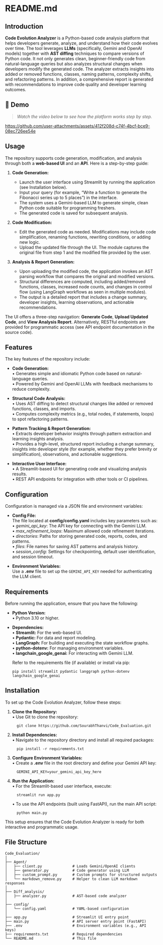 README.md
=========

Introduction
------------
**Code Evolution Analyzer** is a Python-based code analysis platform that helps developers generate, analyze, and understand how their code evolves over time. The tool leverages **LLMs** (specifically, Gemini and OpenAI models) together with **AST diffing** techniques to compare versions of Python code. It not only generates clean, beginner-friendly code from natural-language queries but also analyzes structural changes when developers modify the generated code. The analyzer extracts insights into added or removed functions, classes, naming patterns, complexity shifts, and refactoring patterns. In addition, a comprehensive report is generated with recommendations to improve code quality and developer learning outcomes.


🎥 Demo
-------
> _Watch the video below to see how the platform works step by step._

https://github.com/user-attachments/assets/412f208d-c74f-4bcf-bce9-08ec726ee54e


Usage
-----
The repository supports code generation, modification, and analysis through both a **web-based UI** and an **API**. Here is a step-by-step guide:

1. **Code Generation:**  
   - Launch the user interface using Streamlit by running the application (see Installation below).  
   - Input your query (for example, “Write a function to generate the Fibonacci series up to 5 places”) in the interface.  
   - The system uses a Gemini-based LLM to generate simple, clean Python code suitable for programming freshers.  
   - The generated code is saved for subsequent analysis.

2. **Code Modification:**  
   - Edit the generated code as needed. Modifications may include code simplification, renaming functions, rewriting conditions, or adding new logic.  
   - Upload the updated file through the UI. The module captures the original file from step 1 and the modified file provided by the user.

3. **Analysis & Report Generation:**  
   - Upon uploading the modified code, the application invokes an AST parsing workflow that compares the original and modified versions.  
   - Structural differences are computed, including added/removed functions, classes, increased node counts, and changes in control flow (using LangGraph workflows as seen in multiple modules).
   - The output is a detailed report that includes a change summary, developer insights, learning observations, and actionable recommendations.

The UI offers a three-step navigation: **Generate Code**, **Upload Updated Code**, and **View Analysis Report**. Alternatively, RESTful endpoints are provided for programmatic access (see API endpoint documentation in the source code).

Features
--------
The key features of the repository include:

- **Code Generation:**  
  • Generates simple and idiomatic Python code based on natural-language queries.  
  • Powered by Gemini and OpenAI LLMs with feedback mechanisms to reduce complexity.

- **Structural Code Analysis:**  
  • Uses AST diffing to detect structural changes like added or removed functions, classes, and imports.  
  • Computes complexity metrics (e.g., total nodes, if statements, loops) to spot refactoring patterns.

- **Pattern Tracking & Report Generation:**  
  • Extracts developer behavior insights through pattern extraction and learning insights analysis.  
  • Provides a high-level, structured report including a change summary, insights into developer style (for example, whether they prefer brevity or simplification), observations, and actionable suggestions.

- **Interactive User Interface:**  
  • A Streamlit-based UI for generating code and visualizing analysis results.  
  • REST API endpoints for integration with other tools or CI pipelines.

Configuration
-------------
Configuration is managed via a JSON file and environment variables:

- **Config File:**  
  The file located at **config/config.yaml** includes key parameters such as:  
  • *gemini_api_key*: The API key for connecting with the Gemini LLM.  
  • *max_refinement_loops*: Maximum allowed code refinement iterations.  
  • *directories*: Paths for storing generated code, reports, codes, and patterns.  
  • *files*: File names for saving AST patterns and analysis history.  
  • *session_config*: Settings for checkpointing, default user identification, and session timeout.

- **Environment Variables:**  
  Use a **.env** file to set up the `GEMINI_API_KEY` needed for authenticating the LLM client.

Requirements
------------
Before running the application, ensure that you have the following:

- **Python Version:**  
  • Python 3.10 or higher.

- **Dependencies:**  
  • **Streamlit:** For the web-based UI.  
  • **Pydantic:** For data and report modeling.  
  • **LangGraph:** For building and executing the state workflow graphs.  
  • **python-dotenv:** For managing environment variables.  
  • **langchain_google_genai:** For interacting with Gemini LLM.  

  Refer to the requirements file (if available) or install via pip:
  
      pip install streamlit pydantic langgraph python-dotenv langchain_google_genai

Installation
------------
To set up the Code Evolution Analyzer, follow these steps:

1. **Clone the Repository:**  
   • Use Git to clone the repository:
   
         git clone https://github.com/SourabhThanvi/Code_Evaluation.git

2. **Install Dependencies:**  
   • Navigate to the repository directory and install all required packages:
   
         pip install -r requirements.txt

3. **Configure Environment Variables:**  
   • Create a **.env** file in the root directory and define your Gemini API key:
   
         GEMINI_API_KEY=your_gemini_api_key_here

4. **Run the Application:**  
   • For the Streamlit-based user interface, execute:
   
         streamlit run app.py

   • To use the API endpoints (built using FastAPI), run the main API script:
   
         python main.py

This setup ensures that the Code Evolution Analyzer is ready for both interactive and programmatic usage.

File Structure
--------------
```plaintext
Code_Evaluation/
│
├── Agent/
│   ├── client.py              # Loads Gemini/OpenAI clients
│   ├── generator.py           # Code generator using LLM
│   ├── custom_prompt.py       # Custom prompts for structured outputs
│   └── markdown_remove.py     # Helper to clean LLM markdown responses
│
├── Diff_analysis/
│   ├── analyzer.py            # AST-based code analyzer
│
├── config/
│   └── config.yaml            # YAML-based configuration
│
├── app.py                     # Streamlit UI entry point
├── main.py                    # API server entry point (FastAPI)
├── .env                       # Environment variables (e.g., API keys)
├── requirements.txt           # Required dependencies
└── README.md                  # This file
